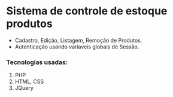 # Sistema de controle de estoque produtos
* Cadastro, Edição, Listagem, Remoção de Produtos.
* Autenticação usando variaveis globais de Sessão.


### Tecnologias usadas:
1. PHP
1. HTML, CSS
2. JQuery

